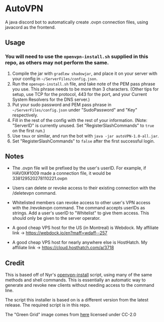 # AutoVPN
A java discord bot to automatically create .ovpn connection files, using javacord as the frontend.

## Usage
### You will need to use the `openvpn-install.sh` supplied in this repo, as others may not perform the same.

1. Compile the jar with `gradlew shadowjar`, and place it on your server with your config in `~/ServerFiles/config.json`.
2. Run the `openvpn-install.sh` file, and take note of the PEM pass phrase you use. This phrase needs to be more than 3 characters. (Other tips for setup, use TCP for the protocol, 443 for the port, and your Current System Resolvers for the DNS server.)
3. Put your sudo password and PEM pass phrase in `~/ServerFiles/config.json` under "SudoPassword" and "Key" respectively.
4. Fill in the rest of the config with the rest of your information. (Note: "ServerID" is currently unused. Set "RegisterSlashCommands" to `true` on the first run.)
5. Use `tmux` or similar, and run the bot with `java -jar autoVPN-1.0-all.jar`.
6. Set "RegisterSlashCommands" to `false` after the first successful login.

## Notes
- The .ovpn file will be prefixed by the user's userID. For example, if HAV0X#1009 made a connection file, it would be 338129520278110221.ovpn
- Users can delete or revoke access to their existing connection with the /deletevpn command.
- Whitelisted members can revoke access to other user's VPN access with the /revokevpn command. The command accepts userIDs as strings. Add a user's userID to "Whitelist" to give them access. This should only be given to the server operator.

- A good cheap VPS host for the US (in Montreal) is Webdock. My affiliate link -> https://webdock.io/en?maff=wdaff--257

- A good cheap VPS host for nearly anywhere else is HostHatch. My affiliate link -> https://cloud.hosthatch.com/a/3718

## Credit
This is based off of Nyr's [openvpn-install](https://github.com/Nyr/openvpn-install) script, using many of the same methods and shell commands. This is essentially an automatic way to generate and revoke new clients without needing access to the command line.

The script this installer is based on is a different version from the latest release. The required script is in this repo.

The "Green Grid" image comes from [here](https://commons.wikimedia.org/wiki/File:Grid_in_green_(15993673965).jpg) licensed under CC-2.0
